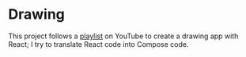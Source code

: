 # Drawing
This project follows a [playlist](https://youtube.com/playlist?list=PLSxgVLtIB0IFmQGuVMSE_wDHPW5rq4Ik7&si=1E7sr1INbk_UMc8O) on YouTube to create a drawing app with React; I try to translate React code into Compose code.
